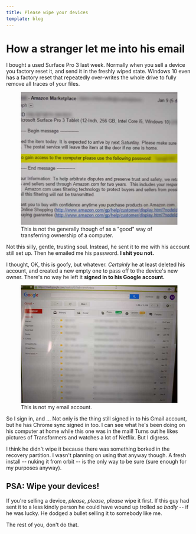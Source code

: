 ```yaml
---
title: Please wipe your devices
template: blog
---
```


# How a stranger let me into his email

I bought a used Surface Pro 3 last week. Normally when you sell a device you factory reset it, and send it in the freshly wiped state. Windows 10 even has a factory reset that repeatedly over-writes the whole drive to fully remove all traces of your files.

<figure>
<img src="emailed-password.jpg">
<figcaption>
This is not the generally though of as a "good" way of transferring ownership of a computer.
</figcaption>
</figure>

Not this silly, gentle, trusting soul. Instead, he sent it to me with his account still set up. Then he emailed me his password. **I shit you not.**

I thought, OK, this is goofy, but whatever. *Certainly* he at least deleted his account, and created a new empty one to pass off to the device's new owner. There's no way he left it **signed in to his Google account.**

<figure>
<img src="email.jpg">
<figcaption>
This is not my email account.
</figcaption>
</figure>

So I sign in, and ... Not only is the thing still signed in to his Gmail account, but he has Chrome sync signed in too. I can see what he's been doing on his computer at home while this one was in the mail! Turns out he likes pictures of Transformers and watches a lot of Netflix. But I digress.

I think he didn't wipe it because there was something borked in the recovery partition. I wasn't planning on using that anyway though. A fresh install -- nuking it from orbit -- is the only way to be sure (sure enough for my purposes anyway).

## PSA: Wipe your devices!

If you're selling a device, *please, please, please* wipe it first. If this guy had sent it to a less kindly person he could have wound up trolled *so badly* -- if he was lucky. He dodged a bullet selling it to somebody like me.

The rest of you, don't do that.
